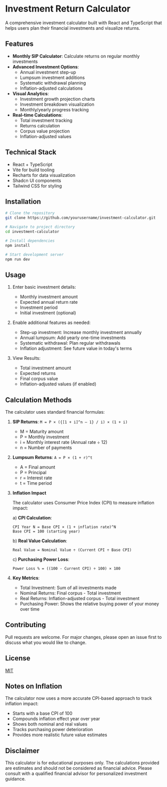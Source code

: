 # Investment Return Calculator

A comprehensive investment calculator built with React and TypeScript that helps users plan their financial investments and visualize returns.

## Features

- **Monthly SIP Calculator**: Calculate returns on regular monthly investments
- **Advanced Investment Options**:
  - Annual investment step-up
  - Lumpsum investment additions
  - Systematic withdrawal planning
  - Inflation-adjusted calculations
- **Visual Analytics**:
  - Investment growth projection charts
  - Investment breakdown visualization
  - Monthly/yearly progress tracking
- **Real-time Calculations**:
  - Total investment tracking
  - Returns calculation
  - Corpus value projection
  - Inflation-adjusted values

## Technical Stack

- React + TypeScript
- Vite for build tooling
- Recharts for data visualization
- Shadcn UI components
- Tailwind CSS for styling

## Installation

```bash
# Clone the repository
git clone https://github.com/yourusername/investment-calculator.git

# Navigate to project directory
cd investment-calculator

# Install dependencies
npm install

# Start development server
npm run dev
```

## Usage

1. Enter basic investment details:

   - Monthly investment amount
   - Expected annual return rate
   - Investment period
   - Initial investment (optional)

2. Enable additional features as needed:

   - Step-up investment: Increase monthly investment annually
   - Annual lumpsum: Add yearly one-time investments
   - Systematic withdrawal: Plan regular withdrawals
   - Inflation adjustment: See future value in today's terms

3. View Results:
   - Total investment amount
   - Expected returns
   - Final corpus value
   - Inflation-adjusted values (if enabled)

## Calculation Methods

The calculator uses standard financial formulas:

1. **SIP Returns**: `M = P × ({[1 + i]^n – 1} / i) × (1 + i)`

   - M = Maturity amount
   - P = Monthly investment
   - i = Monthly interest rate (Annual rate ÷ 12)
   - n = Number of payments

2. **Lumpsum Returns**: `A = P × (1 + r)^t`

   - A = Final amount
   - P = Principal
   - r = Interest rate
   - t = Time period

3. **Inflation Impact**

   The calculator uses Consumer Price Index (CPI) to measure inflation impact:

   a) **CPI Calculation**:

   ```
   CPI Year N = Base CPI × (1 + inflation rate)^N
   Base CPI = 100 (starting year)
   ```

   b) **Real Value Calculation**:

   ```
   Real Value = Nominal Value ÷ (Current CPI ÷ Base CPI)
   ```

   c) **Purchasing Power Loss**:

   ```
   Power Loss % = ((100 - Current CPI) ÷ 100) × 100
   ```

4. **Key Metrics**:
   - Total Investment: Sum of all investments made
   - Nominal Returns: Final corpus - Total investment
   - Real Returns: Inflation-adjusted corpus - Total investment
   - Purchasing Power: Shows the relative buying power of your money over time

## Contributing

Pull requests are welcome. For major changes, please open an issue first to discuss what you would like to change.

## License

[MIT](https://choosealicense.com/licenses/mit/)

## Notes on Inflation

The calculator now uses a more accurate CPI-based approach to track inflation impact:

- Starts with a base CPI of 100
- Compounds inflation effect year over year
- Shows both nominal and real values
- Tracks purchasing power deterioration
- Provides more realistic future value estimates

## Disclaimer

This calculator is for educational purposes only. The calculations provided are estimates and should not be considered as financial advice. Please consult with a qualified financial advisor for personalized investment guidance.
